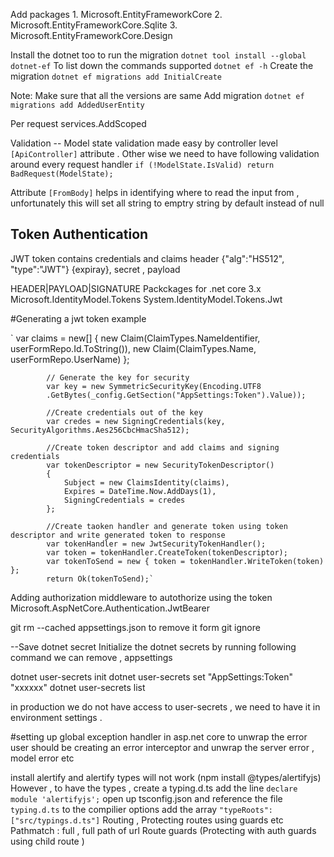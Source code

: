 Add packages 1. Microsoft.EntityFrameworkCore 2. Microsoft.EntityFrameworkCore.Sqlite 3. Microsoft.EntityFrameworkCore.Design

Install the dotnet too to run the migration
`dotnet tool install --global dotnet-ef`
To list down the commands supported
`dotnet ef -h`
Create the migration `dotnet ef migrations add InitialCreate`

Note: Make sure that all the versions are same
Add migration
`dotnet ef migrations add AddedUserEntity`

Per request
services.AddScoped

Validation
-- Model state validation made easy by controller level `[ApiController]` attribute . Other wise we need to have following validation around every request handler
`if (!ModelState.IsValid) return BadRequest(ModelState);`

Attribute `[FromBody]` helps in identifying where to read the input from , unfortunately this will set all string to emptry string by default instead of null

## Token Authentication

JWT token contains credentials and claims
header {"alg":"HS512", "type":"JWT"} {expiray}, secret , payload

HEADER|PAYLOAD|SIGNATURE
Packckages for .net core 3.x
Microsoft.IdentityModel.Tokens
System.IdentityModel.Tokens.Jwt

#Generating a jwt token example

` var claims = new[]
{
new Claim(ClaimTypes.NameIdentifier, userFormRepo.Id.ToString()),
new Claim(ClaimTypes.Name, userFormRepo.UserName)
};

            // Generate the key for security
            var key = new SymmetricSecurityKey(Encoding.UTF8
            .GetBytes(_config.GetSection("AppSettings:Token").Value));

            //Create credentials out of the key
            var credes = new SigningCredentials(key, SecurityAlgorithms.Aes256CbcHmacSha512);

            //Create token descriptor and add claims and signing credentials
            var tokenDescriptor = new SecurityTokenDescriptor()
            {
                Subject = new ClaimsIdentity(claims),
                Expires = DateTime.Now.AddDays(1),
                SigningCredentials = credes
            };

            //Create taoken handler and generate token using token descriptor and write generated token to response
            var tokenHandler = new JwtSecurityTokenHandler();
            var token = tokenHandler.CreateToken(tokenDescriptor);
            var tokenToSend = new { token = tokenHandler.WriteToken(token) };
            return Ok(tokenToSend);`

Adding authorization middleware to autothorize using the token
Microsoft.AspNetCore.Authentication.JwtBearer

git rm --cached appsettings.json to remove it form git ignore

--Save dotnet secret
Initialize the dotnet secrets by running following command
we can remove , appsettings

dotnet user-secrets init
dotnet user-secrets set "AppSettings:Token" "xxxxxx"
dotnet user-secrets list

in production we do not have access to user-secrets , we need to have it in environment settings .

#setting up global exception handler in asp.net core
to unwrap the error user should be creating an error interceptor and unwrap the server error , model error etc

install alertify and alertify types will not work (npm install @types/alertifyjs)
However , to have the types , create a typing.d.ts add the line `declare module 'alertifyjs';`
open up tsconfig.json and reference the file `typing.d.ts` to the compilier options add the array `"typeRoots": ["src/typings.d.ts"]`
Routing , Protecting routes using guards etc
Pathmatch : full , full path of url
Route guards (Protecting with auth guards using child route )
